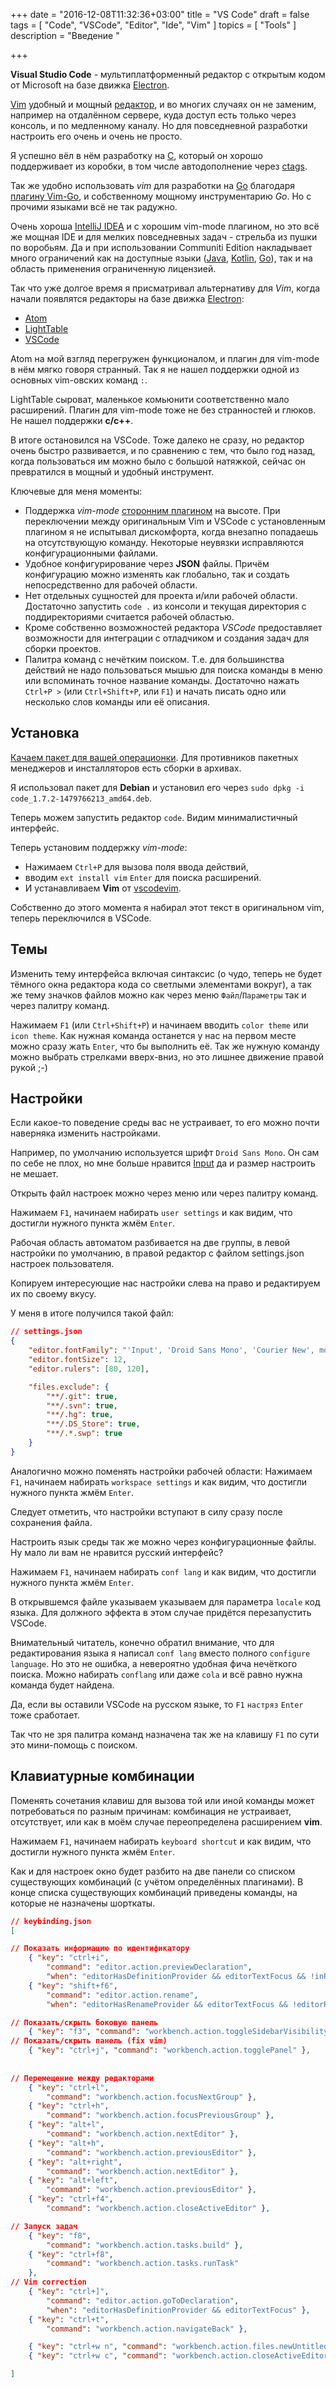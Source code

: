 +++
date = "2016-12-08T11:32:36+03:00"
title = "VS Code"
draft = false
tags = [
    "Code", "VSCode", "Editor", "Ide", "Vim"
]
topics = [
    "Tools"
]
description = "Введение "

+++

**Visual Studio Code** - мультиплатформенный редактор с открытым кодом от Microsoft на базе движка [Electron](http://electron.atom.io/).

<!--more-->

[Vim](/tags/vim) удобный и мощный [редактор](/tags/editor), и во многих случаях он не заменим, например на отдалённом сервере, куда доступ есть только через консоль, и по медленному каналу.
Но для повседневной разработки настроить его очень и очень не просто.

Я успешно вёл в нём разработку на [C](/tags/c), который он хорошо поддерживает из коробки,
в том числе автодополнение через [ctags](/tags/ctags).

Так же удобно использовать *vim* для разработки на [Go](/tags/go) благодаря [плагину Vim-Go](https://github.com/fatih/vim-go),
и собственному мощному инструментарию *Go*. Но с прочими языками всё не так радужно.

Очень хороша [IntelliJ IDEA](https://www.jetbrains.com/idea/download/) и с хорошим vim-mode плагином, но это всё же мощная IDE и для мелких повседневных задач - стрельба из пушки по воробьям.
Да и при использовании Communiti Edition накладывает много ограничений как на доступные языки ([Java](/tags/java), [Kotlin](/tags/kotlin), [Go](/tags/go)),
так и на область применения ограниченную лицензией.

Так что уже долгое время я присматривал альтернативу для *Vim*, когда начали появлятся редакторы на базе движка [Electron](http://electron.atom.io/):

  * [Atom](https://atom.io/)
  * [LightTable](http://lighttable.com/)
  * [VSCode](https://code.visualstudio.com/)

Atom на мой взгляд перегружен функционалом, и плагин для vim-mode в нём мягко говоря странный. Так я не нашел поддержки одной из основных vim-овских команд `:`.

LightTable сыроват, маленькое комьюнити соответственно мало расширений. Плагин для vim-mode тоже не без странностей и глюков. Не нашел поддержки **c/c++**.

В итоге остановился на VSCode. Тоже далеко не сразу, но редактор очень быстро развивается, и по сравнению с тем, что было год назад,
когда пользоваться им можно было с большой натяжкой, сейчас он превратился в мощный и удобный инструмент.

Ключевые для меня моменты:

  * Поддержка *vim-mode* [сторонним плагином](https://marketplace.visualstudio.com/items?itemName=vscodevim.vim) на высоте.
    При переключении между оригинальным Vim и VSCode с установленным плагином я не испытывал дискомфорта, когда внезапно попадаешь на отсутствующую команду.
    Некоторые неувязки исправляются конфигурационными файлами.
  * Удобное конфигурирование через **JSON** файлы. Причём конфигурацию можно изменять как глобально, так и создать непосредственно для рабочей области.
  * Нет отдельных сущностей для проекта и/или рабочей области. Достаточно запустить `code .` из консоли и текущая директория с поддиректориями считается рабочей областью.
  * Кроме собственно возможностей редактора *VSCode* предоставляет возможности для интеграции с отладчиком и создания задач для сборки проектов.
  * Палитра команд с нечётким поиском. Т.е. для большинства действий не надо пользоваться мышью для поиска команды в меню или вспоминать точное название команды.
    Достаточно нажать `Ctrl+P >` (или `Ctrl+Shift+P`, или `F1`) и начать писать одно или несколько слов команды или её описания.

## Установка

[Качаем пакет для вашей операционки](https://code.visualstudio.com/Download).
Для противников пакетных менеджеров и инсталляторов есть сборки в архивах.

Я использовал пакет для **Debian** и установил его через `sudo dpkg -i code_1.7.2-1479766213_amd64.deb`.

Теперь можем запустить редактор `code`. Видим минималистичный интерфейс.

Теперь установим поддержку *vim-mode*:

  * Нажимаем `Ctrl+P` для вызова поля ввода действий,
  * вводим `ext install vim` `Enter` для поиска расширений.
  * И устанавливаем **Vim** от [vscodevim](https://marketplace.visualstudio.com/items?itemName=vscodevim.vim).

Собственно до этого момента я набирал этот текст в оригинальном vim, теперь переключился в VSCode.

## Темы

Изменить тему интерфейса включая синтаксис (о чудо, теперь не будет тёмного окна редактора кода со светлыми элементами вокруг),
а так же тему значков файлов можно как через меню `Файл`/`Параметры` так и через палитру команд.

Нажимаем `F1` (или `Ctrl+Shift+P`) и начинаем вводить `color theme` или `icon theme`. Как нужная команда останется у нас на первом месте можно сразу жать `Enter`, что бы выполнить её.
Так же нужную команду можно выбрать стрелками вверх-вниз, но это лишнее движение правой рукой ;-)

## Настройки

Если какое-то поведение среды вас не устраивает, то его можно почти наверняка изменить настройками.

Например, по умолчанию используется шрифт `Droid Sans Mono`. 
Он сам по себе не плох, но мне больше нравится [Input](http://input.fontbureau.com/) да и размер настроить не мешает.

Открыть файл настроек можно через меню или через палитру команд.

Нажимаем `F1`, начинаем набирать `user settings` и как видим, что достигли нужного пункта жмём `Enter`.

Рабочая область автоматом разбивается на две группы, в левой настройки по умолчанию,
в правой редактор с файлом settings.json настроек пользователя.

Копируем интересующие нас настройки слева на право и редактируем их по своему вкусу.

У меня в итоге получился такой файл:

```json
// settings.json
{
    "editor.fontFamily": "'Input', 'Droid Sans Mono', 'Courier New', monospace, 'Droid Sans Fallback'",
    "editor.fontSize": 12,
    "editor.rulers": [80, 120],

    "files.exclude": {
        "**/.git": true,
        "**/.svn": true,
        "**/.hg": true,
        "**/.DS_Store": true,
        "**/.*.swp": true
    }
}
```

Аналогично можно поменять настройки рабочей области:
Нажимаем `F1`, начинаем набирать `workspace settings` и как видим, что достигли нужного пункта жмём `Enter`.

Следует отметить, что настройки вступают в силу сразу после сохранения файла.

Настроить язык среды так же можно через конфигурационные файлы. Ну мало ли вам не нравится русский интерфейс?

Нажимаем `F1`, начинаем набирать `conf lang` и как видим, что достигли нужного пункта жмём `Enter`.

В открывшемся файле указываем указываем для параметра `locale` код языка.
Для должного эффекта в этом случае придётся перезапустить VSCode.

Внимательный читатель, конечно обратил внимание, что для редактирования языка я написал `conf lang` вместо полного `configure language`.
Но это не ошибка, а невероятно удобная фича нечёткого поиска.
Можно набирать `conflang` или даже `cola` и всё равно нужна команда будет найдена.

Да, если вы оставили VSCode на русском языке, то `F1` `настряз` `Enter` тоже сработает.

Так что не зря палитра команд назначена так же на клавишу `F1` по сути это мини-помощь с поиском. 

## Клавиатурные комбинации

Поменять сочетания клавиш для вызова той или иной команды может потребоваться по разным причинам:
комбинация не устраивает, отсутствует, или как в моём случае переопределена расширением **vim**.

Нажимаем `F1`, начинаем набирать `keyboard shortcut` и как видим, что достигли нужного пункта жмём `Enter`.

Как и для настроек окно будет разбито на две панели со списком существующих комбинаций (с учётом определённых плагинами).
В конце списка существующих комбинаций приведены команды, на которые не назначены шорткаты.

```json
// keybinding.json
[

// Показать информацию по идентификатору
    { "key": "ctrl+i",
        "command": "editor.action.previewDeclaration",
        "when": "editorHasDefinitionProvider && editorTextFocus && !inReferenceSearchEditor" },
    { "key": "shift+f6",
        "command": "editor.action.rename",
        "when": "editorHasRenameProvider && editorTextFocus && !editorReadonly" },

// Показать/скрыть боковую панель
    { "key": "f3", "command": "workbench.action.toggleSidebarVisibility" },
// Показать/скрыть панель (fix vim)
    { "key": "ctrl+j", "command": "workbench.action.togglePanel" },
    
    
// Перемещение между редакторами
    { "key": "ctrl+l",
        "command": "workbench.action.focusNextGroup" },
    { "key": "ctrl+h",
        "command": "workbench.action.focusPreviousGroup" },
    { "key": "alt+l",
        "command": "workbench.action.nextEditor" },
    { "key": "alt+h",
        "command": "workbench.action.previousEditor" },
    { "key": "alt+right",
        "command": "workbench.action.nextEditor" },
    { "key": "alt+left",
        "command": "workbench.action.previousEditor" },
    { "key": "ctrl+f4",
        "command": "workbench.action.closeActiveEditor" },

// Запуск задач
    { "key": "f8",
        "command": "workbench.action.tasks.build" },
    { "key": "ctrl+f8",
        "command": "workbench.action.tasks.runTask"
    },
// Vim correction
    { "key": "ctrl+]",
        "command": "editor.action.goToDeclaration",
        "when": "editorHasDefinitionProvider && editorTextFocus" },
    { "key": "ctrl+t",
        "command": "workbench.action.navigateBack" },

    { "key": "ctrl+w n", "command": "workbench.action.files.newUntitledFile" },
    { "key": "ctrl+w c", "command": "workbench.action.closeActiveEditor" }

]
```